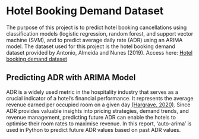 # Hotel Booking Demand Dataset
The purpose of this project is to predict hotel booking cancellations using classification models (logistic regression, random forest, and support vector machine (SVM), and to predict average daily rate (ADR) using an ARIMA model. The dataset used for this project is the hotel booking demand dataset provided by Antonio, Almeida and Nunes (2019). Access here: [Hotel booking demand dataset](https://www.kaggle.com/datasets/jessemostipak/hotel-booking-demand/data)



## Predicting ADR with ARIMA Model
ADR is a widely used metric in the hospitality industry that serves as a crucial indicator of a hotel’s financial performance. It represents the average revenue earned per occupied room on a given day [(Hargrave, 2020)](https://www.investopedia.com/terms/a/average-daily-rate.asp). Since ADR provides valuable insights into pricing strategies, demand trends, and revenue management, predicting future ADR can enable the hotels to optimise their room rates to maximise revenue. In this report, ‘auto-arima’ is used in Python to predict future ADR values based on past ADR values.
